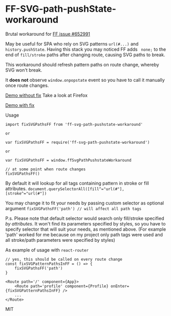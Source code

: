 # FF-SVG-path-pushState-workaround

Brutal workaround for [FF issue #652991](https://bugzilla.mozilla.org/show_bug.cgi?id=652991)

May be useful for SPA who rely on SVG patterns `url(#...)` and `history.pushState`.
Having this stack you may noticed FF adds ` none;` to the end of `fill/stroke` paths after changing route, causing SVG paths to break.

This workaround should refresh pattern paths on route change, whereby SVG won't break.

It **does not** observe `window.onpopstate` event so you have to call it manually once route changes.

[Demo without fix](http://jsfiddle.net/GfVKN/) Take a look at Firefox

[Demo with fix](http://jsfiddle.net/GfVKN/3)

Usage

```
import fixSVGPathsFF from 'ff-svg-path-pushstate-workaround'

or 

var fixSVGPathsFF = require('ff-svg-path-pushstate-workaround')

or

var fixSVGPathsFF = window.ffSvgPathPushstateWorkaround

// at some point when route changes
fixSVGPathsFF()
```

By default it will lookup for all tags containing pattern in stroke or fill attributes.
`document.querySelectorAll([fill^="url(#"], [stroke^="url(#"])`

You may change it to fit your needs by passing custom selector as optional argument
`fixSVGPathsFF('path') // will affect all path tags`

P.s. Please note that default selector would search only fill/stroke specified *by attributes*. It won't find its parameters specified by styles, so you have to specify selector that will suit your needs, as mentioned above. (For example 'path' worked for me because on my project only path tags were used and all stroke/path parameters were specified by styles)

As example of usage with `react-router`

```
// yes, this should be called on every route change
const fixSVGPatternPathsInFF = () => {
    fixSVGPathsFF('path')
}

<Route path='/' component={App}>
    <Route path='profile' component={Profile} onEnter={fixSVGPatternPathsInFF} />
    ...
</Route>
```

MIT
